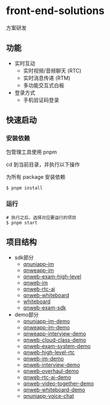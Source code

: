 # front-end-solutions

方案研发

## 功能

* 实时互动
    * 实时视频/音频聊天 (RTC)
    * 实时消息传递 (RTM)
    * 多功能交互式白板
* 登录方式
    * 手机验证码登录

## 快速启动

### 安装依赖

包管理工具使用 pnpm

cd 到当前目录，并执行以下操作

为所有 package 安装依赖

```shell
$ pnpm install
```

### 运行

```shell
# 执行之后，选择对应要运行的项目
$ pnpm start
```

## 项目结构

* sdk部分
  * [qnuniapp-im](./packages/qnuniapp-im/README.md)
  * [qnweapp-im](./packages/qnweapp-im/README.md)
  * [qnweb-exam-high-level](./packages/qnweb-exam-high-level/README.md)
  * [qnweb-im](./packages/qnweb-im/README.md)
  * [qnweb-rtc-ai](./packages/qnweb-rtc-ai/README.md)
  * [qnweb-whiteboard](./packages/qnweb-whiteboard/README.md)
  * [whiteboard](./packages/whiteboard/README.md)
  * [qnweb-exam-sdk](./packages/qnweb-exam-sdk/README.md)
* demo部分
  * [qnuniapp-im-demo](./packages/qnuniapp-im-demo/README.md)
  * [qnweapp-im-demo](./packages/qnweapp-im-demo/README.md)
  * [qnweapp-interview-demo](./packages/qnweapp-interview-demo/README.md) 
  * [qnweb-cloud-class-demo](./packages/qnweb-cloud-class-demo/README.md) 
  * [qnweb-exam-system-demo](./packages/qnweb-exam-system-demo/README.md) 
  * [qnweb-high-level-rtc](./packages/qnweb-high-level-rtc/README.md) 
  * [qnweb-im-demo](./packages/qnweb-im-demo/README.md) 
  * [qnweb-interview-demo](./packages/qnweb-interview-demo/README.md) 
  * [qnweb-overhaul-demo](./packages/qnweb-overhaul-demo/README.md) 
  * [qnweb-rtc-ai-demo](./packages/qnweb-rtc-ai-demo/README.md) 
  * [qnweb-video-together-demo](./packages/qnweb-video-together-demo/README.md) 
  * [qnweb-whiteboard-demo](./packages/qnweb-whiteboard-demo/README.md) 
  * [qnuniapp-voice-chat](./packages/qnuniapp-voice-chat/README.md) 
